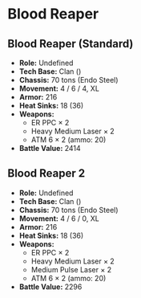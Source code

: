 # Blood Reaper
## Blood Reaper (Standard)
- **Role:** Undefined
- **Tech Base:** Clan ()
- **Chassis:** 70 tons (Endo Steel)
- **Movement:** 4 / 6 / 4, XL
- **Armor:** 216
- **Heat Sinks:** 18 (36)
- **Weapons:**
  - ER PPC × 2
  - Heavy Medium Laser × 2
  - ATM 6 × 2 (ammo: 20)
- **Battle Value:** 2414

## Blood Reaper 2
- **Role:** Undefined
- **Tech Base:** Clan ()
- **Chassis:** 70 tons (Endo Steel)
- **Movement:** 4 / 6 / 0, XL
- **Armor:** 216
- **Heat Sinks:** 18 (36)
- **Weapons:**
  - ER PPC × 2
  - Heavy Medium Laser × 2
  - Medium Pulse Laser × 2
  - ATM 6 × 2 (ammo: 20)
- **Battle Value:** 2296

